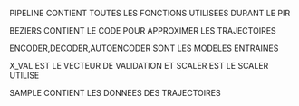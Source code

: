PIPELINE CONTIENT TOUTES LES FONCTIONS UTILISEES DURANT LE PIR

BEZIERS CONTIENT LE CODE POUR APPROXIMER LES TRAJECTOIRES

ENCODER,DECODER,AUTOENCODER SONT LES MODELES ENTRAINES

X_VAL EST LE VECTEUR DE VALIDATION ET SCALER EST LE SCALER UTILISE

SAMPLE CONTIENT LES DONNEES DES TRAJECTOIRES
